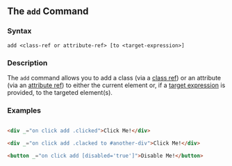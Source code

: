 ## The `add` Command

### Syntax

`add <class-ref or attribute-ref> [to <target-expression>]`

### Description

The `add` command allows you to add a class (via a [class ref](/expresssions/class-ref)) or an attribute
(via an [attribute ref](/expresssions/attribute-ref)) to either the current element or, if a [target expression](/expressions/target)
is provided, to the targeted element(s).

### Examples

```html

<div _="on click add .clicked">Click Me!</div>

<div _="on click add .clacked to #another-div">Click Me!</div>

<button _="on click add [disabled='true']">Disable Me!</button>

```